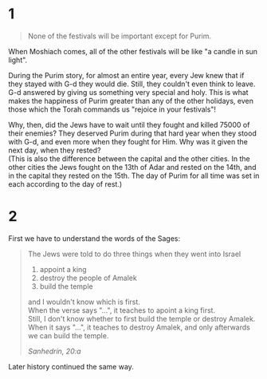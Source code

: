 # 1

> None of the festivals will be important except for Purim.

When Moshiach comes, all of the other festivals will be like "a candle in sun
light".

During the Purim story, for almost an entire year, every Jew knew that if they
stayed with G-d they would die. Still, they couldn't even think to leave. G-d
answered by giving us something very special and holy. This is what makes the
happiness of Purim greater than any of the other holidays, even those which the
Torah commands us "rejoice in your festivals"!

Why, then, did the Jews have to wait until they fought and killed 75000 of
their enemies? They deserved Purim during that hard year when they stood with
G-d, and even more when they fought for Him. Why was it given the next day,
when they rested?  
(This is also the difference between the capital and the other cities. In the
other cities the Jews fought on the 13th of Adar and rested on the 14th, and
in the capital they rested on the 15th. The day of Purim for all time was set
in each according to the day of rest.)  

# 2

First we have to understand the words of the Sages:
> The Jews were told to do three things when they went into Israel
> 1. appoint a king
> 1. destroy the people of Amalek
> 1. build the temple
>
> and I wouldn't know which is first.<br>
> When the verse says "...", it teaches to apoint a king first.<br>
> Still, I don't know whether to first build the temple or destroy Amalek.
> When it says "...", it teaches to destroy Amalek, and only afterwards we can
> build the temple.
>
> _Sanhedrin, 20:a_

Later history continued the same way.
